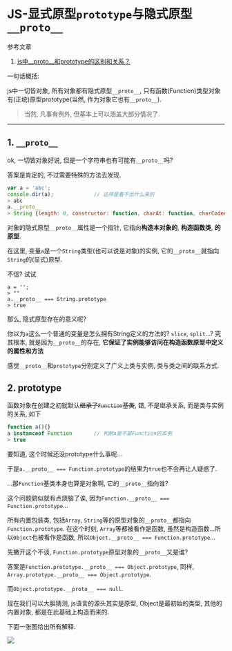 # JS-显式原型`prototype`与隐式原型`__proto__`

参考文章

1. [js中__proto__和prototype的区别和关系？](https://www.zhihu.com/question/34183746)

一句话概括: 

js中一切皆对象, 所有对象都有隐式原型`__proto__`, 只有函数(Function)类型对象有(正统)原型prototype(当然, 作为对象它也有`__proto__`).

> 当然, 凡事有例外, 但基本上可以涵盖大部分情况了.

------

## 1. `__proto__`

ok, 一切皆对象好说, 但是一个字符串也有可能有`__proto__`吗? 

答案是肯定的, 不过需要特殊的方法去发现.

```js
var a = 'abc';
console.dir(a);             // 这样是看不出什么来的
> abc
a.__proto__
> String {length: 0, constructor: function, charAt: function, charCodeAt: function, concat: function…}
```

对象的隐式原型`__proto__`属性是一个指针, 它指向**构造本对象的**, **构造函数类**, **的原型**.

在这里, 变量`a`是一个`String`类型(也可以说是对象)的实例, 它的`__proto__`就指向`String`的(显式)原型. 

不信? 试试

```
a = '';
> ""
a.__proto__ === String.prototype
> true
```

那么, 隐式原型存在的意义呢? 

你以为`a`这么一个普通的变量是怎么拥有String定义的方法的? `slice`, `split`...? 究其根本, 就是因为`__proto__`的存在, **它保证了实例能够访问在构造函数原型中定义的属性和方法**

感觉`__proto__`和`prototype`分别定义了广义上类与实例, 类与类之间的联系方式.

## 2. prototype

函数对象在创建之初就默认~~继承了`Function`基类~~, 错, 不是继承关系, 而是类与实例的关系, 如下

```js
function a(){}
a instanceof Function       // 判断a是不是Function的实例
> true
```

要知道, 这个时候还没prototype什么事呢...

于是`a.__proto__ === Function.prototype`的结果为`true`也不会再让人疑惑了.

...那`Function`基类本身也算是对象啊, 它的`__proto__`指向谁?

这个问题貌似就有点烧脑了诶, 因为`Function.__proto__ === Function.prototype`...

所有内置包装类, 包括`Array`, `String`等的原型对象的`__proto__`都指向`Function.prototype`. 在这个时刻, `Array`等都被看作是函数, 虽然是构造函数...所以`Object`也被看作是函数, 所以`Object.__proto__ === Function.prototype`...

先撇开这个不谈, `Function.prototype`原型对象的`__proto__`又是谁?

答案是`Function.prototype.__proto__ === Object.prototype`, 同样, `Array.prototype.__proto__ === Object.prototype`.

而`Object.prototype.__proto__ === null`.

现在我们可以大胆猜测, js语言的源头其实是原型, Object是最初始的类型, 其他的内置对象, 都是在此基础上构造而来的.

下面一张图给出所有解释.

![](https://gitee.com/generals-space/gitimg/raw/master/e46508fbcd140db304232aba89f41c83.jpg)

